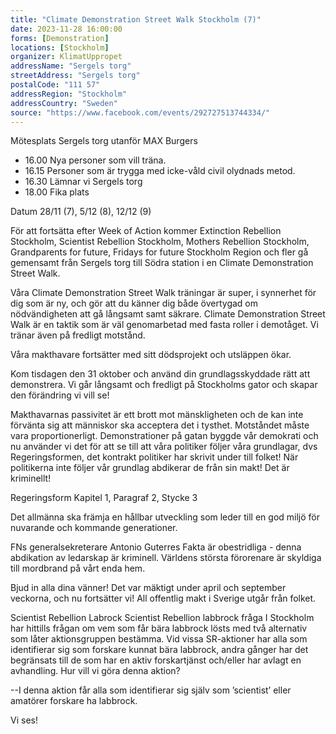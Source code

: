 ```yaml
---
title: "Climate Demonstration Street Walk Stockholm (7)"
date: 2023-11-28 16:00:00
forms: [Demonstration]
locations: [Stockholm]
organizer: KlimatUppropet
addressName: "Sergels torg"
streetAddress: "Sergels torg"
postalCode: "111 57"
addressRegion: "Stockholm"
addressCountry: "Sweden"
source: "https://www.facebook.com/events/292727513744334/"
---
```

Mötesplats Sergels torg utanför MAX Burgers

- 16.00 Nya personer som vill träna.
- 16.15 Personer som är trygga med icke-våld civil olydnads metod.
- 16.30 Lämnar vi Sergels torg
- 18.00 Fika plats

Datum 28/11 (7), 5/12 (8), 12/12 (9)


För att fortsätta efter Week of Action kommer Extinction Rebellion Stockholm, Scientist Rebellion Stockholm, Mothers Rebellion Stockholm, Grandparents for future, Fridays for future Stockholm Region och fler gå gemensamt från Sergels torg till Södra station i en Climate Demonstration Street Walk.

Våra Climate Demonstration Street Walk träningar är super, i synnerhet för dig som är ny, och gör att du känner dig både övertygad om nödvändigheten att gå långsamt samt säkrare. Climate Demonstration Street Walk är en taktik som är väl genomarbetad med fasta roller i demotåget. Vi tränar även på fredligt motstånd.

Våra makthavare fortsätter med sitt dödsprojekt och utsläppen ökar.

Kom tisdagen den 31 oktober och använd din grundlagsskyddade rätt att demonstrera. Vi går långsamt och fredligt på Stockholms gator och skapar den förändring vi vill se!

Makthavarnas passivitet är ett brott mot mänskligheten och de kan inte förvänta sig att människor ska acceptera det i tysthet. Motståndet måste vara proportionerligt. Demonstrationer på gatan byggde vår demokrati och nu använder vi det för att se till att våra politiker följer våra grundlagar, dvs Regeringsformen, det kontrakt politiker har skrivit under till folket! När politikerna inte följer vår grundlag abdikerar de från sin makt! Det är kriminellt!

Regeringsform Kapitel 1, Paragraf 2, Stycke 3

Det allmänna ska främja en hållbar utveckling som leder till en god miljö för nuvarande och kommande generationer.

FNs generalsekreterare Antonio Guterres Fakta är obestridliga - denna abdikation av ledarskap är kriminell. Världens största förorenare är skyldiga till mordbrand på vårt enda hem.

Bjud in alla dina vänner! Det var mäktigt under april och september veckorna, och nu fortsätter vi! All offentlig makt i Sverige utgår från folket.

Scientist Rebellion Labrock Scientist Rebellion labbrock fråga I Stockholm har hittills frågan om vem som får bära labbrock lösts med två alternativ som låter aktionsgruppen bestämma. Vid vissa SR-aktioner har alla som identifierar sig som forskare kunnat bära labbrock, andra gånger har det begränsats till de som har en aktiv forskartjänst och/eller har avlagt en avhandling. Hur vill vi göra denna aktion?

--I denna aktion får alla som identifierar sig själv som ’scientist’ eller amatörer forskare ha labbrock.​​​​​​​

Vi ses!
